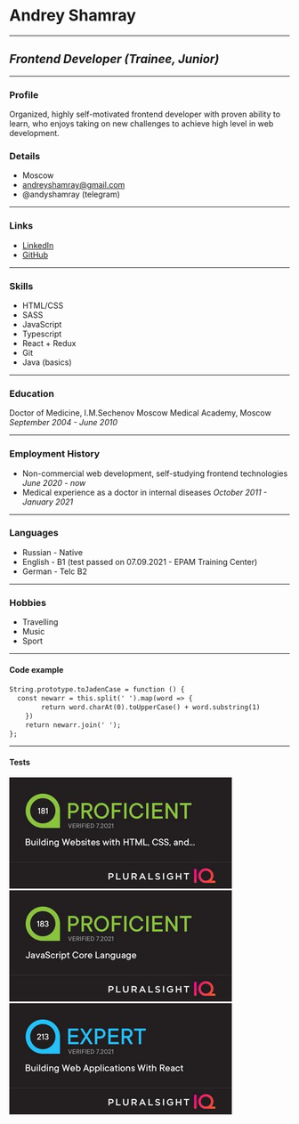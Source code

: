 # Andrey Shamray

---

## _Frontend Developer (Trainee, Junior)_

---

### Profile

Organized, highly self-motivated frontend developer with proven ability to learn, who enjoys taking on new challenges to achieve high level in web development.

### Details

- Moscow
- andreyshamray@gmail.com
- @andyshamray (telegram)

---

### Links

- [LinkedIn](https://www.linkedin.com/in/andrey-shamray-78a46a100)
- [GitHub](https://github.com/andreyshamray86)

---

### Skills

- HTML/CSS
- SASS
- JavaScript
- Typescript
- React + Redux
- Git
- Java (basics)

---

### Education

Doctor of Medicine, I.M.Sechenov Moscow Medical Academy, Moscow
_September 2004 - June 2010_

---

### Employment History

- Non-commercial web development, self-studying frontend technologies _June 2020 - now_
- Medical experience as a doctor in internal diseases _October 2011 - January 2021_

---

### Languages

- Russian - Native
- English - B1 (test passed on 07.09.2021 - EPAM Training Center)
- German - Telc B2

---

### Hobbies

- Travelling
- Music
- Sport

---

#### Code example

```
String.prototype.toJadenCase = function () {
  const newarr = this.split(' ').map(word => {
        return word.charAt(0).toUpperCase() + word.substring(1)
    })
    return newarr.join(' ');
};
```

---

#### Tests

![html and css test](/images/html-css.jpg)
![js core test](/images/js-core.jpg)
![react test](/images/react.jpg)

